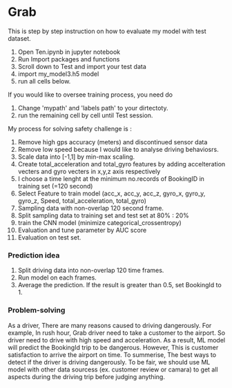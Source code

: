 # Grab
This is step by step instruction on how to evaluate my model with test dataset.

1. Open Ten.ipynb in jupyter notebook
2. Run Import packages and functions
3. Scroll down to Test and import your test data
4. import my_model3.h5 model 
5. run all cells below.

If you would like to oversee training process, you need do 
1. Change 'mypath' and 'labels path' to your dirtectoty.
2. run the remaining cell by cell until Test session.

My process for solving safety challenge is :
1. Remove high gps accuracy (meters) and discontinued sensor data
2. Remove low speed because I would like to analyse driving behaviosrs.
3. Scale data into [-1,1] by min-max scaling.
4. Create total_acceleration and total_gyro features by adding accelteration vecters and gyro vecters in x,y,z axis respectively
5. I choose a time lenght at the minimum no.records of BookingID in training set (=120 second)
6. Select Feature to train model (acc_x, acc_y, acc_z, gyro_x, gyro_y, gyro_z, Speed, total_acceleration, total_gyro)
7. Sampling data with non-overlap 120 second frame.
8. Split sampling data to training set and test set at 80% : 20%
9. train the CNN model (minimize categorical_crossentropy)
10. Evaluation and tune parameter by AUC score 
11. Evaluation on test set.

### Prediction idea

1. Split driving data into non-overlap 120 time frames.
2. Run model on each frames.
3. Average the prediction. If the result is greater than 0.5, set BookingId to 1.

### Problem-solving
As a driver, There are many reasons caused to driving dangerously.
For example, In rush hour, Grab driver need to take a customer to the airport. 
So driver need to drive with high speed and acceleration. As a result, ML model will predict the BookingId trip to be dangerous.
However, This is customer satisfaction to arrive the airport on time. To summerise, The best ways to detect if
the driver is driving dangerously. To be fair, we should use ML model with other data sourcess (ex. customer review or camara)
to get all aspects during the driving trip before judging anything. 

